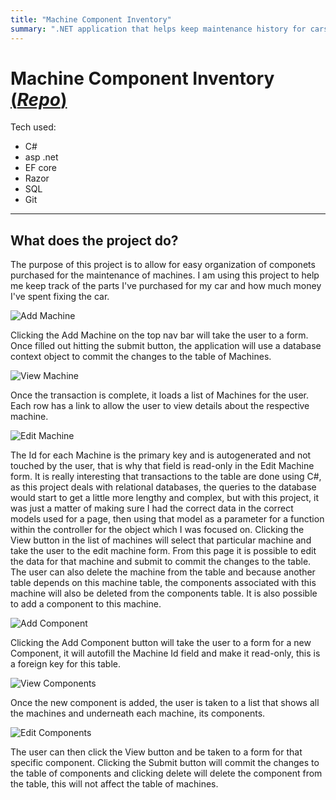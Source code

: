 ```yaml
---
title: "Machine Component Inventory"
summary: ".NET application that helps keep maintenance history for cars."
---
```


# Machine Component Inventory [(**_Repo_**)](https://github.com/h-morales1/prjSchaumburg)

Tech used:

- C#
- asp .net
- EF core
- Razor
- SQL
- Git

---

## What does the project do?

The purpose of this project is to allow for easy organization of componets purchased for the maintenance of machines.
I am using this project to help me keep track of the parts I've purchased for my car and how much money I've spent fixing the car.

![Add Machine](/projectImages/prjschaumburg/addMachine.png)

Clicking the Add Machine on the top nav bar will take the user to a form.
Once filled out hitting the submit button, the application will use a database context object to commit the changes to the table of Machines.

![View Machine](/projectImages/prjschaumburg/viewMachines.png)

Once the transaction is complete, it loads a list of Machines for the user.
Each row has a link to allow the user to view details about the respective machine.

![Edit Machine](/projectImages/prjschaumburg/editMachine.png)

The Id for each Machine is the primary key and is autogenerated and not touched by the user, that is why that field is read-only in the Edit Machine form.
It is really interesting that transactions to the table are done using C#, as this project deals with relational databases, the queries to the database would start to get a little more lengthy and complex, but with this project, it was just a matter of making sure I had the correct data in the correct models used for a page, then using that model as a parameter for a function within the controller for the object which I was focused on.
Clicking the View button in the list of machines will select that particular machine and take the user to the edit machine form.
From this page it is possible to edit the data for that machine and submit to commit the changes to the table.
The user can also delete the machine from the table and because another table depends on this machine table, the components associated with this machine will also be deleted from the components table.
It is also possible to add a component to this machine.

![Add Component](/projectImages/prjschaumburg/addComponent.png)

Clicking the Add Component button will take the user to a form for a new Component, it will autofill the Machine Id field and make it read-only, this is a foreign key for this table.

![View Components](/projectImages/prjschaumburg/viewComponents.png)

Once the new component is added, the user is taken to a list that shows all the machines and underneath each machine, its components.

![Edit Components](/projectImages/prjschaumburg/editComponent.png)

The user can then click the View button and be taken to a form for that specific component.
Clicking the Submit button will commit the changes to the table of components and clicking delete will delete the component from the table, this will not affect the table of machines.
